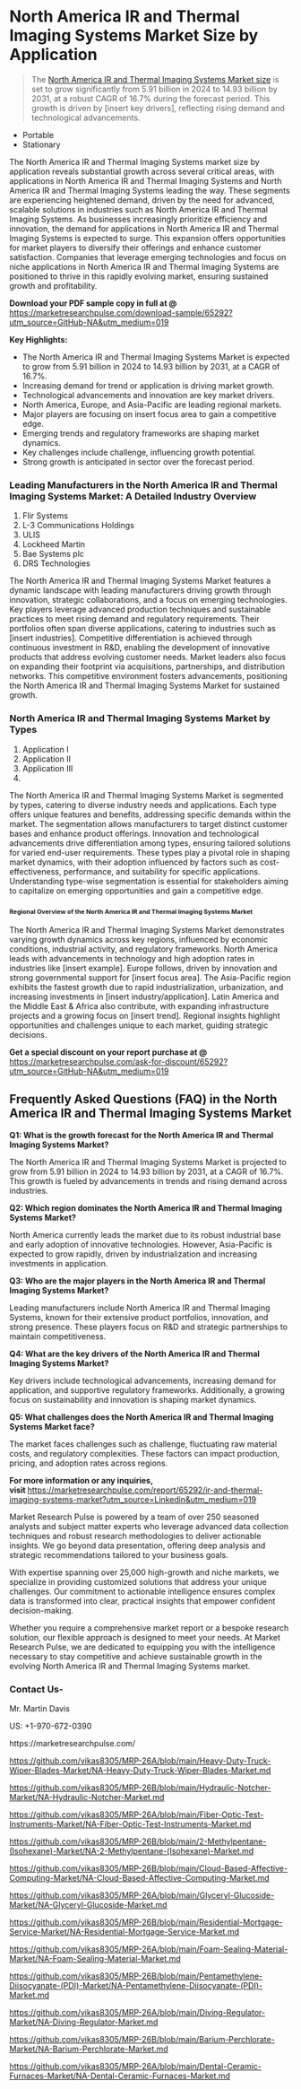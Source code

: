 <h1>North America IR and Thermal Imaging Systems Market&nbsp;Size by Application</h1><blockquote><p>The <a href="https://marketresearchpulse.com/download-sample/65292?utm_source=GitHub-NA&amp;utm_medium=019">North America IR and Thermal Imaging Systems Market size</a> is set to grow significantly from 5.91 billion in 2024 to 14.93 billion by 2031, at a robust CAGR of 16.7% during the forecast period. This growth is driven by [insert key drivers], reflecting rising demand and technological advancements.</p></blockquote><ul><li>Portable<li> Stationary</li></ul><p>The North America IR and Thermal Imaging Systems market size by application reveals substantial growth across several critical areas, with applications in North America IR and Thermal Imaging Systems and North America IR and Thermal Imaging Systems leading the way. These segments are experiencing heightened demand, driven by the need for advanced, scalable solutions in industries such as North America IR and Thermal Imaging Systems. As businesses increasingly prioritize efficiency and innovation, the demand for applications in North America IR and Thermal Imaging Systems is expected to surge. This expansion offers opportunities for market players to diversify their offerings and enhance customer satisfaction. Companies that leverage emerging technologies and focus on niche applications in North America IR and Thermal Imaging Systems are positioned to thrive in this rapidly evolving market, ensuring sustained growth and profitability.</p><p><strong>Download your PDF sample copy in full at @ </strong><a href="https://marketresearchpulse.com/download-sample/65292?utm_source=GitHub-NA&amp;utm_medium=019">https://marketresearchpulse.com/download-sample/65292?utm_source=GitHub-NA&amp;utm_medium=019</a></p><p><strong>Key Highlights: </strong></p><ul><li>The North America IR and Thermal Imaging Systems Market is expected to grow from 5.91 billion in 2024 to 14.93 billion by 2031, at a CAGR of 16.7%.</li><li>Increasing demand for trend or application is driving market growth.</li><li>Technological advancements and innovation are key market drivers.</li><li>North America, Europe, and Asia-Pacific are leading regional markets.</li><li>Major players are focusing on insert focus area to gain a competitive edge.</li><li>Emerging trends and regulatory frameworks are shaping market dynamics.</li><li>Key challenges include challenge, influencing growth potential.</li><li>Strong growth is anticipated in sector over the forecast period.</li></ul><h3>Leading Manufacturers in the North America IR and Thermal Imaging Systems Market: A Detailed Industry Overview</h3><ol><li>Flir Systems</li><li>L-3 Communications Holdings</li><li>ULIS</li><li>Lockheed Martin</li><li>Bae Systems plc</li><li>DRS Technologies</li></ol><div class="flex max-w-full flex-col flex-grow"><div class="min-h-8 text-message flex w-full flex-col items-end gap-2 whitespace-normal break-words [.text-message+&amp;]:mt-5" dir="auto" data-message-author-role="assistant" data-message-id="fd8432e4-4910-450d-b182-61b7bfb0a01f" data-message-model-slug="gpt-4o"><div class="flex w-full flex-col gap-1 empty:hidden first:pt-[3px]"><div class="markdown prose w-full break-words dark:prose-invert light"><p>The North America IR and Thermal Imaging Systems Market features a dynamic landscape with leading manufacturers driving growth through innovation, strategic collaborations, and a focus on emerging technologies. Key players leverage advanced production techniques and sustainable practices to meet rising demand and regulatory requirements. Their portfolios often span diverse applications, catering to industries such as [insert industries]. Competitive differentiation is achieved through continuous investment in R&amp;D, enabling the development of innovative products that address evolving customer needs. Market leaders also focus on expanding their footprint via acquisitions, partnerships, and distribution networks. This competitive environment fosters advancements, positioning the North America IR and Thermal Imaging Systems Market for sustained growth.</p></div></div></div></div><h3>North America IR and Thermal Imaging Systems Market by Types</h3><ol><li>Application I<li> Application II<li> Application III<li> </li></ol><div class="flex max-w-full flex-col flex-grow"><div class="min-h-8 text-message flex w-full flex-col items-end gap-2 whitespace-normal break-words [.text-message+&amp;]:mt-5" dir="auto" data-message-author-role="assistant" data-message-id="084470be-0bb7-4664-bddf-5156b4f41249" data-message-model-slug="gpt-4o-mini"><div class="flex w-full flex-col gap-1 empty:hidden first:pt-[3px]"><div class="markdown prose w-full break-words dark:prose-invert light"><p>The North America IR and Thermal Imaging Systems Market is segmented by types, catering to diverse industry needs and applications. Each type offers unique features and benefits, addressing specific demands within the market. The segmentation allows manufacturers to target distinct customer bases and enhance product offerings. Innovation and technological advancements drive differentiation among types, ensuring tailored solutions for varied end-user requirements. These types play a pivotal role in shaping market dynamics, with their adoption influenced by factors such as cost-effectiveness, performance, and suitability for specific applications. Understanding type-wise segmentation is essential for stakeholders aiming to capitalize on emerging opportunities and gain a competitive edge.</p></div></div></div></div><h3><span style="font-size: 11px;">Regional Overview of the North America IR and Thermal Imaging Systems Market</span></h3><div class="flex max-w-full flex-col flex-grow"><div class="min-h-8 text-message flex w-full flex-col items-end gap-2 whitespace-normal break-words [.text-message+&amp;]:mt-5" dir="auto" data-message-author-role="assistant" data-message-id="e9038762-ce64-4e30-91c9-9bd413514231" data-message-model-slug="gpt-4o-mini"><div class="flex w-full flex-col gap-1 empty:hidden first:pt-[3px]"><div class="markdown prose w-full break-words dark:prose-invert light"><p>The North America IR and Thermal Imaging Systems Market demonstrates varying growth dynamics across key regions, influenced by economic conditions, industrial activity, and regulatory frameworks. North America leads with advancements in technology and high adoption rates in industries like [insert example]. Europe follows, driven by innovation and strong governmental support for [insert focus area]. The Asia-Pacific region exhibits the fastest growth due to rapid industrialization, urbanization, and increasing investments in [insert industry/application]. Latin America and the Middle East &amp; Africa also contribute, with expanding infrastructure projects and a growing focus on [insert trend]. Regional insights highlight opportunities and challenges unique to each market, guiding strategic decisions.</p></div></div></div></div><p><strong>Get a special discount on your report purchase at @ </strong><a href="https://marketresearchpulse.com/ask-for-discount/65292?utm_source=GitHub-NA&amp;utm_medium=019">https://marketresearchpulse.com/ask-for-discount/65292?utm_source=GitHub-NA&amp;utm_medium=019</a></p><h2>Frequently Asked Questions (FAQ) in the North America IR and Thermal Imaging Systems Market</h2><p><strong>Q1: What is the growth forecast for the North America IR and Thermal Imaging Systems Market?</strong></p><p>The North America IR and Thermal Imaging Systems Market is projected to grow from 5.91 billion in 2024 to 14.93 billion by 2031, at a CAGR of 16.7%. This growth is fueled by advancements in trends and rising demand across industries.</p><p><strong>Q2: Which region dominates the North America IR and Thermal Imaging Systems Market?</strong></p><p>North America currently leads the market due to its robust industrial base and early adoption of innovative technologies. However, Asia-Pacific is expected to grow rapidly, driven by industrialization and increasing investments in application.</p><p><strong>Q3: Who are the major players in the North America IR and Thermal Imaging Systems Market?</strong></p><p>Leading manufacturers include North America IR and Thermal Imaging Systems, known for their extensive product portfolios, innovation, and strong presence. These players focus on R&amp;D and strategic partnerships to maintain competitiveness.</p><p><strong>Q4: What are the key drivers of the North America IR and Thermal Imaging Systems Market?</strong></p><p>Key drivers include technological advancements, increasing demand for application, and supportive regulatory frameworks. Additionally, a growing focus on sustainability and innovation is shaping market dynamics.</p><p><strong>Q5: What challenges does the North America IR and Thermal Imaging Systems Market face?</strong></p><p>The market faces challenges such as challenge, fluctuating raw material costs, and regulatory complexities. These factors can impact production, pricing, and adoption rates across regions.</p><p><strong>For more information or any inquiries, visit&nbsp;</strong><a href="https://marketresearchpulse.com/report/65292/ir-and-thermal-imaging-systems-market?utm_source=Linkedin&utm_medium=019">https://marketresearchpulse.com/report/65292/ir-and-thermal-imaging-systems-market?utm_source=Linkedin&utm_medium=019</a></p><p>Market Research Pulse is powered by a team of over 250 seasoned analysts and subject matter experts who leverage advanced data collection techniques and robust research methodologies to deliver actionable insights. We go beyond data presentation, offering deep analysis and strategic recommendations tailored to your business goals.</p><p>With expertise spanning over 25,000 high-growth and niche markets, we specialize in providing customized solutions that address your unique challenges. Our commitment to actionable intelligence ensures complex data is transformed into clear, practical insights that empower confident decision-making.</p><p>Whether you require a comprehensive market report or a bespoke research solution, our flexible approach is designed to meet your needs. At Market Research Pulse, we are dedicated to equipping you with the intelligence necessary to stay competitive and achieve sustainable growth in the evolving North America IR and Thermal Imaging Systems market.</p><h3><strong>Contact Us-</strong></h3><p>Mr. Martin Davis</p><p>US: +1-970-672-0390</p><p>https://marketresearchpulse.com/</p><p><a href="https://github.com/vikas8305/MRP-26A/blob/main/Heavy-Duty-Truck-Wiper-Blades-Market/NA-Heavy-Duty-Truck-Wiper-Blades-Market.md">https://github.com/vikas8305/MRP-26A/blob/main/Heavy-Duty-Truck-Wiper-Blades-Market/NA-Heavy-Duty-Truck-Wiper-Blades-Market.md</a></p><p><a href="https://github.com/vikas8305/MRP-26B/blob/main/Hydraulic-Notcher-Market/NA-Hydraulic-Notcher-Market.md">https://github.com/vikas8305/MRP-26B/blob/main/Hydraulic-Notcher-Market/NA-Hydraulic-Notcher-Market.md</a></p><p><a href="https://github.com/vikas8305/MRP-26A/blob/main/Fiber-Optic-Test-Instruments-Market/NA-Fiber-Optic-Test-Instruments-Market.md">https://github.com/vikas8305/MRP-26A/blob/main/Fiber-Optic-Test-Instruments-Market/NA-Fiber-Optic-Test-Instruments-Market.md</a></p><p><a href="https://github.com/vikas8305/MRP-26B/blob/main/2-Methylpentane-(Isohexane)-Market/NA-2-Methylpentane-(Isohexane)-Market.md">https://github.com/vikas8305/MRP-26B/blob/main/2-Methylpentane-(Isohexane)-Market/NA-2-Methylpentane-(Isohexane)-Market.md</a></p><p><a href="https://github.com/vikas8305/MRP-26B/blob/main/Cloud-Based-Affective-Computing-Market/NA-Cloud-Based-Affective-Computing-Market.md">https://github.com/vikas8305/MRP-26B/blob/main/Cloud-Based-Affective-Computing-Market/NA-Cloud-Based-Affective-Computing-Market.md</a></p><p><a href="https://github.com/vikas8305/MRP-26A/blob/main/Glyceryl-Glucoside-Market/NA-Glyceryl-Glucoside-Market.md">https://github.com/vikas8305/MRP-26A/blob/main/Glyceryl-Glucoside-Market/NA-Glyceryl-Glucoside-Market.md</a></p><p><a href="https://github.com/vikas8305/MRP-26B/blob/main/Residential-Mortgage-Service-Market/NA-Residential-Mortgage-Service-Market.md">https://github.com/vikas8305/MRP-26B/blob/main/Residential-Mortgage-Service-Market/NA-Residential-Mortgage-Service-Market.md</a></p><p><a href="https://github.com/vikas8305/MRP-26A/blob/main/Foam-Sealing-Material-Market/NA-Foam-Sealing-Material-Market.md">https://github.com/vikas8305/MRP-26A/blob/main/Foam-Sealing-Material-Market/NA-Foam-Sealing-Material-Market.md</a></p><p><a href="https://github.com/vikas8305/MRP-26B/blob/main/Pentamethylene-Diisocyanate-(PDI)-Market/NA-Pentamethylene-Diisocyanate-(PDI)-Market.md">https://github.com/vikas8305/MRP-26B/blob/main/Pentamethylene-Diisocyanate-(PDI)-Market/NA-Pentamethylene-Diisocyanate-(PDI)-Market.md</a></p><p><a href="https://github.com/vikas8305/MRP-26A/blob/main/Diving-Regulator-Market/NA-Diving-Regulator-Market.md">https://github.com/vikas8305/MRP-26A/blob/main/Diving-Regulator-Market/NA-Diving-Regulator-Market.md</a></p><p><a href="https://github.com/vikas8305/MRP-26B/blob/main/Barium-Perchlorate-Market/NA-Barium-Perchlorate-Market.md">https://github.com/vikas8305/MRP-26B/blob/main/Barium-Perchlorate-Market/NA-Barium-Perchlorate-Market.md</a></p><p><a href="https://github.com/vikas8305/MRP-26A/blob/main/Dental-Ceramic-Furnaces-Market/NA-Dental-Ceramic-Furnaces-Market.md">https://github.com/vikas8305/MRP-26A/blob/main/Dental-Ceramic-Furnaces-Market/NA-Dental-Ceramic-Furnaces-Market.md</a></p>
